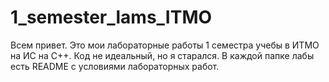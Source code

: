 # 1_semester_lams_ITMO

 Всем привет. Это мои лабораторные работы 1 семестра учебы в ИТМО на ИС на С++. Код не идеальный, но я старался. В каждой папке лабы есть README с условиями лабораторных работ.  
